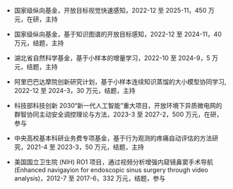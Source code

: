 - 国家级纵向基⾦，开放⽬标视觉快速感知，2022-12 ⾄ 2025-11，450 万元，在研，主持

- 国家级纵向基⾦，基于知识图谱的开放⽬标感知，2022-12 ⾄ 2024-11，40 万元，结题，主持

-  湖北省⾃然科学基⾦，基于⼩样本的增量学习，2022-10 ⾄ 2024-9，5 万元，结题，主持

- 阿⾥巴巴达摩院创新研究计划，基于⼩样本连续知识蒸馏的⼤⼩模型协同学习, 2022-12 ⾄ 2024-3，30 万元，结题，主持

- 科技部科技创新 2030“新⼀代⼈⼯智能”重⼤项⽬，开放环境下异质微电⽹的群智协同主动安全调控理论与⽅法，2023-3 ⾄ 2027-2，500 万元，在研，参与

- 中央⾼校基本科研业务费专项基⾦，基于⾏为观测的疼痛⾃动评估的⽅法研究，2021-4 ⾄ 2023-3，50 万元，结题，主持

- 美国国⽴卫⽣院 (NIH) RO1 项⽬，通过视频分析增强内窥镜⿐窦⼿术导航 (Enhanced navigayion for endoscopic sinus surgery through video analysis)，2012-7 ⾄ 2017-6，332 万元，结题，参与